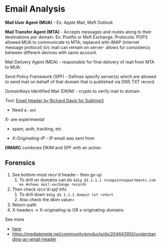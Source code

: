 # Email Analysis

**Mail User Agent (MUA)** - Ex: Apple Mail, Msft Outlook

**Mail Transfer Agent (MTA)** - Accepts messages and routes along to their destinations per domain. Ex: Postfix or Msft Exchange. Protocols: POP3 allowed MUA to communicate to MTA; replaced with iMAP (internet message protocol) b/c mail can remain on server- allows for consistency between different devices with same account.

Mail Delivery Agent (MDA) - responsible for final delivery of mail from MTA to MUA.

Send Policy Framework (SPF) - Defines specify server(s) which are allowed to send mail on behalf of that domain that is published via DNS TXT record. 

DomainKeys Identified Mail (DKIM) - crypto to verify mail to domain



Tool: [Email Header by Richard Davis for Sublime3](https://packagecontrol.io/packages/Email%20Header)

- Need a `.eml`



X-<headers> are experimental

- spam, auth, tracking, etc

- *X-Originating-IP* - IP email was sent from



**DMARC** combines DKIM and SPF with an action.



## Forensics

1. See bottom-most recv'd header - then go up
   1. To drill on domains can do `$dig @1.1.1.1 rosepointeapartments.com mx #shows mail-exchange records`
2. Then check *recv'd-spf* info
   1. To drill down `$dig @1.1.1.1 domain txt +short`
   2. Also check the dkim value=
3. Return-path
4. X-headers -> X-originating-ip OR x-originating-domains



See more

- [here](http://jpsra.am.gdynia.pl/upload/SSARS2016PDF/Vol1/SSARS2016-Charalambous.pdf)
- <https://mediatemple.net/community/products/dv/204643950/understanding-an-email-header>

